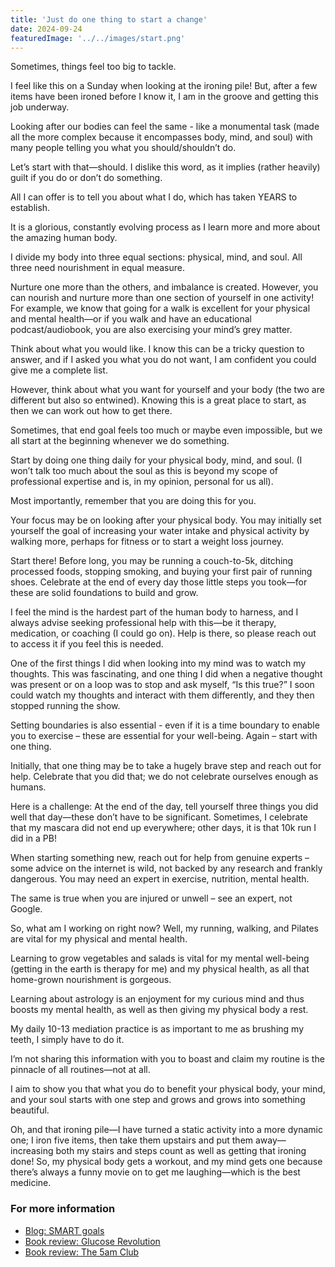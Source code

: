 ```yaml
---
title: 'Just do one thing to start a change'
date: 2024-09-24
featuredImage: '../../images/start.png'
---
```


Sometimes, things feel too big to tackle.

I feel like this on a Sunday when looking at the ironing pile! But, after a few items have been ironed before I know it, I am in the groove and getting this job underway.

Looking after our bodies can feel the same - like a monumental task (made all the more complex because it encompasses body, mind, and soul) with many people telling you what you should/shouldn’t do.

Let’s start with that—should. I dislike this word, as it implies (rather heavily) guilt if you do or don’t do something.

All I can offer is to tell you about what I do, which has taken YEARS to establish.

It is a glorious, constantly evolving process as I learn more and more about the amazing human body.

I divide my body into three equal sections: physical, mind, and soul. All three need nourishment in equal measure.

Nurture one more than the others, and imbalance is created. However, you can nourish and nurture more than one section of yourself in one activity! For example, we know that going for a walk is excellent for your physical and mental health—or if you walk and have an educational podcast/audiobook, you are also exercising your mind’s grey matter.

Think about what you would like. I know this can be a tricky question to answer, and if I asked you what you do not want, I am confident you could give me a complete list.

However, think about what you want for yourself and your body (the two are different but also so entwined). Knowing this is a great place to start, as then we can work out how to get there.

Sometimes, that end goal feels too much or maybe even impossible, but we all start at the beginning whenever we do something.

Start by doing one thing daily for your physical body, mind, and soul. (I won’t talk too much about the soul as this is beyond my scope of professional expertise and is, in my opinion, personal for us all).

Most importantly, remember that you are doing this for you.

Your focus may be on looking after your physical body. You may initially set yourself the goal of increasing your water intake and physical activity by walking more, perhaps for fitness or to start a weight loss journey.

Start there! Before long, you may be running a couch-to-5k, ditching processed foods, stopping smoking, and buying your first pair of running shoes. Celebrate at the end of every day those little steps you took—for these are solid foundations to build and grow.

I feel the mind is the hardest part of the human body to harness, and I always advise seeking professional help with this—be it therapy, medication, or coaching (I could go on). Help is there, so please reach out to access it if you feel this is needed.

One of the first things I did when looking into my mind was to watch my thoughts. This was fascinating, and one thing I did when a negative thought was present or on a loop was to stop and ask myself, “Is this true?” I soon could watch my thoughts and interact with them differently, and they then stopped running the show.

Setting boundaries is also essential - even if it is a time boundary to enable you to exercise – these are essential for your well-being. Again – start with one thing.

Initially, that one thing may be to take a hugely brave step and reach out for help. Celebrate that you did that; we do not celebrate ourselves enough as humans.

Here is a challenge: At the end of the day, tell yourself three things you did well that day—these don’t have to be significant. Sometimes, I celebrate that my mascara did not end up everywhere; other days, it is that 10k run I did in a PB!

When starting something new, reach out for help from genuine experts – some advice on the internet is wild, not backed by any research and frankly dangerous. You may need an expert in exercise, nutrition, mental health.

The same is true when you are injured or unwell – see an expert, not Google.

So, what am I working on right now? Well, my running, walking, and Pilates are vital for my physical and mental health.

Learning to grow vegetables and salads is vital for my mental well-being (getting in the earth is therapy for me) and my physical health, as all that home-grown nourishment is gorgeous.

Learning about astrology is an enjoyment for my curious mind and thus boosts my mental health, as well as then giving my physical body a rest.

My daily 10-13 mediation practice is as important to me as brushing my teeth, I simply have to do it.

I’m not sharing this information with you to boast and claim my routine is the pinnacle of all routines—not at all.

I aim to show you that what you do to benefit your physical body, your mind, and your soul starts with one step and grows and grows into something beautiful.

Oh, and that ironing pile—I have turned a static activity into a more dynamic one; I iron five items, then take them upstairs and put them away—increasing both my stairs and steps count as well as getting that ironing done! So, my physical body gets a workout, and my mind gets one because there’s always a funny movie on to get me laughing—which is the best medicine.

### For more information
- [Blog: SMART goals](/blog/discussing-smart-goals/)
- [Book review: Glucose Revolution](/blog/book-review-glucose-revolution/)
- [Book review: The 5am Club](/blog/book-review-5am-club/)